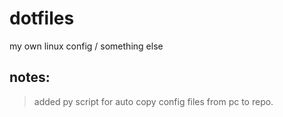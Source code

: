# dotfiles
my own linux config / something else

## notes:
> added py script for auto copy config files from pc to repo. 